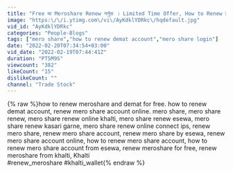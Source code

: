 ```yaml
---
title: "Free मा Meroshare Renew गर्नुस । Limited Time Offer, How to Renew Meroshare Account for Free"
image: "https:\/\/i.ytimg.com\/vi\/AyKdklYDRkc\/hqdefault.jpg"
vid_id: "AyKdklYDRkc"
categories: "People-Blogs"
tags: ["mero share","how to renew demat account","mero share login"]
date: "2022-02-20T07:34:54+03:00"
vid_date: "2022-02-19T07:44:41Z"
duration: "PT5M9S"
viewcount: "382"
likeCount: "15"
dislikeCount: ""
channel: "Trade Stock"
---
```

{% raw %}how to renew meroshare and demat for free. how to renew demat account, renew mero share account online.  mero share, mero share renew, mero share renew online khalti, mero share renew esewa, mero share renew kasari garne, mero share renew online connect ips, renew mero share, renew mero share account, renew mero share by esewa, renew mero share account online, how to renew mero share account, how to renew mero share account from esewa, renew meroshare for free, renew meroshare from khalti, Khalti<br />#renew_meroshare #khalti_wallet{% endraw %}
